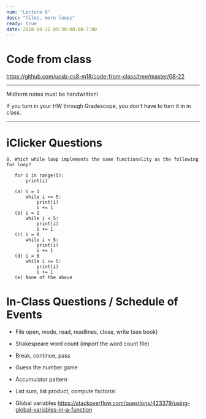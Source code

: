 ```yaml
---
num: "Lecture 8"
desc: "files, more loops"
ready: true
date: 2018-08-22 09:30:00.00-7:00
---
```


# Code from class

<https://github.com/ucsb-cs8-m18/code-from-class/tree/master/08-22>

---

Midterm notes must be handwritten!

If you turn in your HW through Gradescope, you don't have to turn it in in class.

---

iClicker Questions
==================

```
0. Which while loop implements the same functionality as the following for loop?
   
   for i in range(5):
       print(i)

   (a) i = 1
       while i <= 5:
           print(i)
           i += 1
   (b) i = 1
       while i < 5:
           print(i)
           i += 1
   (c) i = 0
       while i < 5:
           print(i)
           i += 1
   (d) i = 0
       while i <= 5:
           print(i)
           i += 1
   (e) None of the above
```

In-Class Questions / Schedule of Events
=======================================

- File open, mode, read, readlines, close, write (see book)
+ Shakespeare word count (import the word count file)
- Break, continue, pass
+ Guess the number game
- Accumulator pattern
+ List sum, list product, compute factorial
- Global variables <https://stackoverflow.com/questions/423379/using-global-variables-in-a-function>
